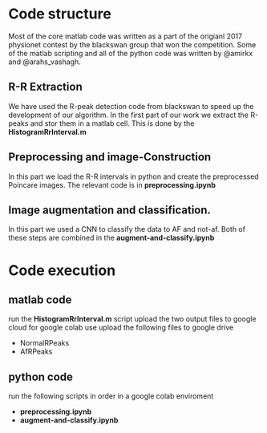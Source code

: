 # Code structure
Most of the core matlab code was written as a part of the origianl 2017 physionet contest by the blackswan group that won the competition.
Some of the matlab scripting and all of the python code was written by @amirkx and @arahs_vashagh.

## R-R Extraction
We have used the R-peak detection code from blackswan  to speed up the development of our algorithm. 
In the first part of our work we extract the R-peaks and stor them in a matlab cell. This is done by the **HistogramRrInterval.m** 


## Preprocessing and image-Construction
In this part we load the R-R intervals in python and  create the preprocessed Poincare images.
The relevant code is in **preprocessing.ipynb**

## Image augmentation and classification.
In this part we used a CNN to classify the data to AF and not-af.
Both of these steps are combined in the **augment-and-classify.ipynb**

# Code execution
## matlab code
run the **HistogramRrInterval.m** script upload the two output files to google cloud for google colab use
upload the following files to google drive
* NormalRPeaks
* AfRPeaks
## python code
run the following scripts in order in a google colab enviroment
* **preprocessing.ipynb**
* **augment-and-classify.ipynb**



